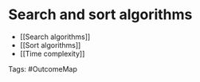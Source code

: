 # Search and sort algorithms
- [[Search algorithms]]
- [[Sort algorithms]]
- [[Time complexity]]

Tags: #OutcomeMap